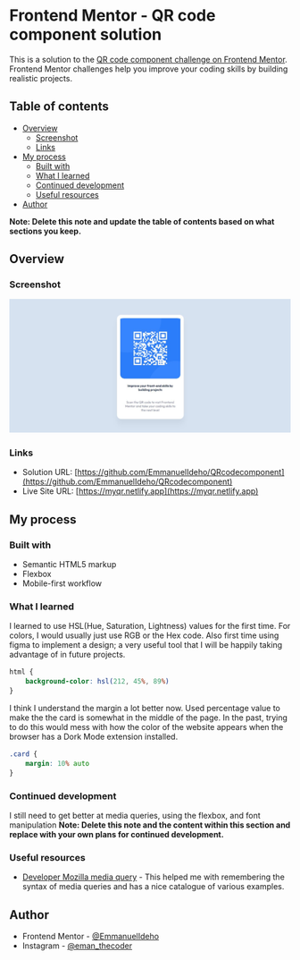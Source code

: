 # Frontend Mentor - QR code component solution

This is a solution to the [QR code component challenge on Frontend Mentor](https://www.frontendmentor.io/challenges/qr-code-component-iux_sIO_H). Frontend Mentor challenges help you improve your coding skills by building realistic projects. 

## Table of contents

- [Overview](#overview)
  - [Screenshot](#screenshot)
  - [Links](#links)
- [My process](#my-process)
  - [Built with](#built-with)
  - [What I learned](#what-i-learned)
  - [Continued development](#continued-development)
  - [Useful resources](#useful-resources)
- [Author](#author)

**Note: Delete this note and update the table of contents based on what sections you keep.**

## Overview

### Screenshot

![](./screenshot.jpg)

### Links

- Solution URL: [https://github.com/EmmanuelIdeho/QRcodecomponent](https://github.com/EmmanuelIdeho/QRcodecomponent)
- Live Site URL: [https://myqr.netlify.app](https://myqr.netlify.app)

## My process

### Built with

- Semantic HTML5 markup
- Flexbox
- Mobile-first workflow

### What I learned

I learned to use HSL(Hue, Saturation, Lightness) values for the first time. For colors, I would usually just use RGB or the Hex code. Also first time using figma to implement a design; a very useful tool that I will be happily taking advantage of in future projects.

```css
html {
    background-color: hsl(212, 45%, 89%)
}
```
I think I understand the margin a lot better now. Used percentage value to make the the card is somewhat in the middle of the page. In the past, trying to do this would mess with how the color of the website appears when the browser has a Dork Mode extension installed.
```css
.card {
    margin: 10% auto
}
```
### Continued development

I still need to get better at media queries, using the flexbox, and font manipulation
**Note: Delete this note and the content within this section and replace with your own plans for continued development.**
### Useful resources

- [Developer Mozilla media query](https://developer.mozilla.org/en-US/docs/Web/CSS/CSS_media_queries/Using_media_queries) - This helped me with remembering the syntax of media queries and has a nice catalogue of various examples.

## Author
- Frontend Mentor - [@EmmanuelIdeho](https://www.frontendmentor.io/profile/EmmanuelIdeho)
- Instagram - [@eman_thecoder](https://www.instagram.com/eman_thecoder)

